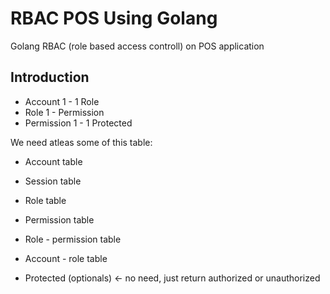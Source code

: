 # RBAC POS Using Golang
Golang RBAC (role based access controll) on POS application

## Introduction

- Account 1 - 1 Role
- Role 1 - Permission
- Permission 1 - 1 Protected

We need atleas some of this table:
- Account table
- Session table
- Role table
- Permission table
- Role - permission table
- Account - role table

- Protected (optionals) <-  no need, just return authorized or unauthorized
